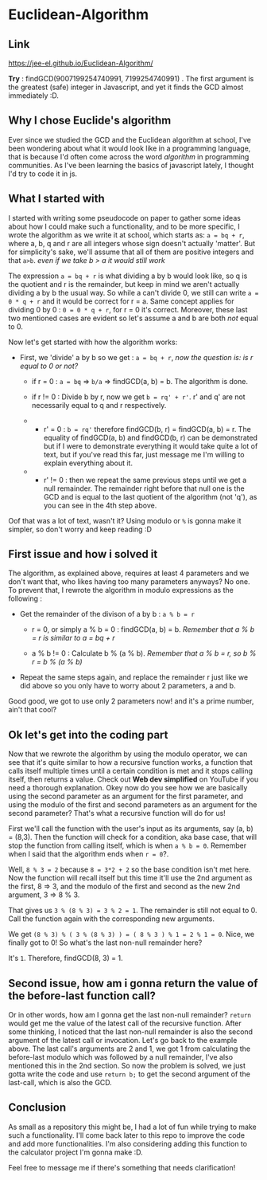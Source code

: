 # Euclidean-Algorithm

## Link
https://jee-el.github.io/Euclidean-Algorithm/

**Try** : findGCD(9007199254740991, 7199254740991) . The first argument is the greatest (safe) integer in Javascript, and yet it finds the GCD almost immediately :D.

## Why I chose Euclide's algorithm
Ever since we studied the GCD and the Euclidean algorithm at school, I've been wondering about what it would look like in a programming language, that is because I'd often come across the word *algorithm* in programming communities. As I've been learning the basics of javascript lately, I thought I'd try to code it in js.

## What I started with
I started with writing some pseudocode on paper to gather some ideas about how I could make such a functionality, and to be more specific, I wrote the algorithm as we write it at school, which starts as: `a = bq + r`, where a, b, q and r are all integers whose sign doesn't actually 'matter'. But for simplicity's sake, we'll assume that all of them are positive integers and that `a>b`. *even if we take b > a it would still work*

The expression `a = bq + r` is what dividing a by b would look like, so q is the quotient and r is the remainder, but keep in mind we aren't actually dividing a by b the usual way. So while a can't divide 0, we still can write `a = 0 * q + r` and it would be correct for r = a. Same concept applies for dividing 0 by 0 : `0 = 0 * q + r`, for r = 0 it's correct. Moreover, these last two mentioned cases are evident so let's assume a and b are both *not* equal to 0.

Now let's get started with how the algorithm works:

* First, we 'divide' a by b so we get : `a = bq + r`, *now the question is: is r equal to 0 or not?*

    * if r = 0 : `a = bq` => `b/a` => findGCD(a, b) = b. The algorithm is done.
    
    * if r != 0 : Divide b by r, now we get `b = rq' + r'`. r' and q' are not necessarily equal to q and r respectively.
    
    *   * r' = 0 : `b = rq'` therefore findGCD(b, r) = findGCD(a,  b) = r. The equality of findGCD(a, b) and findGCD(b, r) can be demonstrated but if I were to demonstrate everything it would take quite a lot of text, but if you've read this far, just message me I'm willing to explain everything about it.
    
    *   * r' != 0 : then we repeat the same previous steps until we get a null remainder. The remainder right before that null one is the GCD and is equal to the last quotient of the algorithm (not 'q'), as you can see in the 4th step above.

Oof that was a lot of text, wasn't it? Using modulo or `%` is gonna make it simpler, so don't worry and keep reading :D

## First issue and how i solved it
The algorithm, as explained above, requires at least 4 parameters and we don't want that, who likes having too many parameters anyways? No one. To prevent that, I rewrote the algorithm in modulo expressions as the following :
* Get the remainder of the divison of a by b : `a % b = r`

    * r = 0, or simply a % b = 0 : findGCD(a, b) = b. *Remember that a % b = r is similar to a = bq + r*

    * a % b != 0 : Calculate b % (a % b). *Remember that a % b = r, so b % r = b % (a % b)*

* Repeat the same steps again, and replace the remainder r just like we did above so you only have to worry about 2 parameters, a and b.

Good good, we got to use only 2 parameters now! and it's a prime number, ain't that cool?

## Ok let's get into the coding part
Now that we rewrote the algorithm by using the modulo operator, we can see that it's quite similar to how a recursive function works, a function that calls itself multiple times until a certain condition is met and it stops calling itself, then returns a value. Check out **Web dev simplified** on YouTube if you need a thorough explanation. Okey now do you see how we are basically using the second parameter as an argument for the first parameter, and using the modulo of the first and second parameters as an argument for the second parameter? That's what a recursive function will do for us!

First we'll call the function with the user's input as its arguments, say (a, b) = (8,3). Then the function will check for a condition, aka base case, that will stop the function from calling itself, which is when `a % b = 0`. Remember when I said that the algorithm ends when `r = 0`?.

Well, `8 % 3 = 2` because `8 = 3*2 + 2` so the base condition isn't met here. Now the function will recall itself but this time it'll use the 2nd argument as the first, 8 => 3, and the modulo of the first and second as the new 2nd argument, 3 => 8 % 3.

That gives us `3 % (8 % 3) = 3 % 2 = 1`. The remainder is still not equal to 0. Call the function again with the corresponding new arguments.

We get `(8 % 3) % ( 3 % (8 % 3) ) = ( 8 % 3 ) % 1 = 2 % 1 = 0`. Nice, we finally got to 0! So what's the last non-null remainder here?

It's `1`. Therefore, findGCD(8, 3) = 1.

## Second issue, how am i gonna return the value of the before-last function call?
Or in other words, how am I gonna get the last non-null remainder? `return` would get me the value of the latest call of the recursive function.
After some thinking, I noticed that the last non-null remainder is also the second argument of the latest call or invocation.
Let's go back to the example above. The last call's arguments are 2 and 1, we got 1 from calculating the before-last modulo which was followed by a null remainder, I've also mentioned this in the 2nd section. So now the problem is solved, we just gotta write the code and use `return b;` to get the second argument of the last-call, which is also the GCD.

## Conclusion
As small as a repository this might be, I had a lot of fun while trying to make such a functionality. I'll come back later to this repo to improve the code and add more functionalities. I'm also considering adding this function to the calculator project I'm gonna make :D.

Feel free to message me if there's something that needs clarification!
